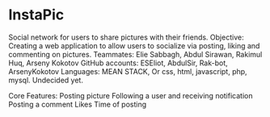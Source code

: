 # InstaPic
Social network for users to share pictures with their friends.
Objective: Creating a web application to allow users to socialize via posting, liking and commenting on pictures.
Teammates: Elie Sabbagh, Abdul Sirawan, Rakimul Huq, Arseny Kokotov
GitHub accounts: ESEliot, AbdulSir, Rak-bot, ArsenyKokotov
Languages: MEAN STACK, Or css, html, javascript, php, mysql. Undecided yet.

Core Features:
Posting picture
Following a user and receiving notification
Posting a comment 
Likes
Time of posting

